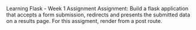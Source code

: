 Learning Flask - Week 1 Assignment 
Assignment: Build a flask application that accepts a form submission, redirects and presents the submitted data on a results page.
For this assigment, render from a post route.
